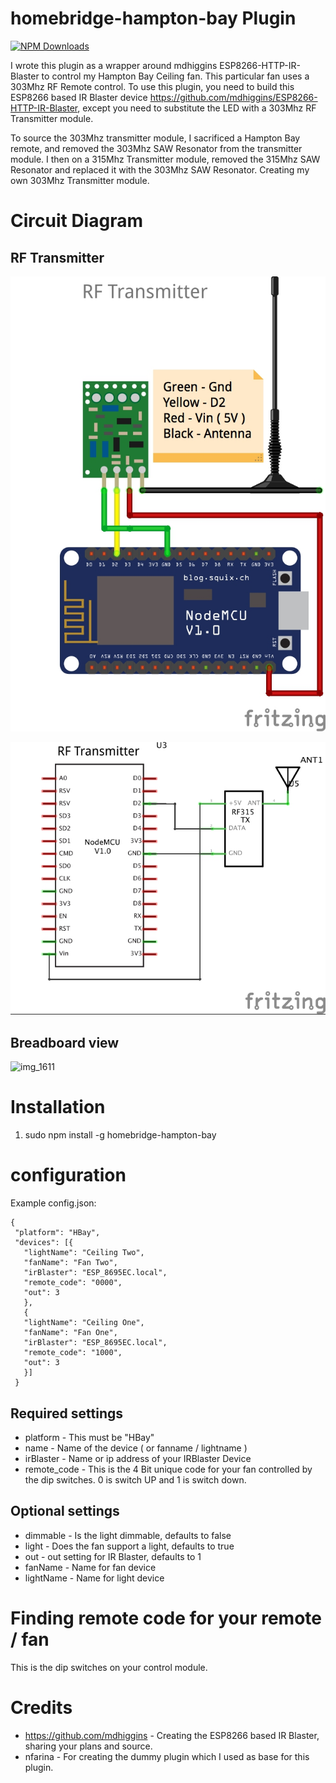 # homebridge-hampton-bay Plugin

[![NPM Downloads](https://img.shields.io/npm/dm/homebridge-hampton-bay.svg?style=flat)](https://npmjs.org/package/homebridge-hampton-bay)

I wrote this plugin as a wrapper around mdhiggins ESP8266-HTTP-IR-Blaster to control my Hampton Bay Ceiling fan. This particular fan uses a 303Mhz RF Remote control. To use this plugin, you need to build this ESP8266 based IR Blaster device https://github.com/mdhiggins/ESP8266-HTTP-IR-Blaster, except you need to substitute the LED with a 303Mhz RF Transmitter module.

To source the 303Mhz transmitter module, I sacrificed a Hampton Bay remote, and removed the 303Mhz SAW Resonator from the transmitter module.  I then on a 315Mhz Transmitter module, removed the 315Mhz SAW Resonator and replaced it with the 303Mhz SAW Resonator. Creating my own 303Mhz Transmitter module.

# Circuit Diagram

## RF Transmitter

![RF-LED](ESP%208266%20-%20RF%20Transmitter_bb.jpg)

![DHT-YL](ESP%208266%20-%20RF%20Transmitter_schem.jpg)

## Breadboard view

![img_1611](https://user-images.githubusercontent.com/19808920/33053269-aee42054-ce40-11e7-9c74-7fee8e975782.JPG)

# Installation

1. sudo npm install -g homebridge-hampton-bay

# configuration

Example config.json:

```
{
 "platform": "HBay",
 "devices": [{
   "lightName": "Ceiling Two",
   "fanName": "Fan Two",
   "irBlaster": "ESP_8695EC.local",
   "remote_code": "0000",
   "out": 3
   },
   {
   "lightName": "Ceiling One",
   "fanName": "Fan One",
   "irBlaster": "ESP_8695EC.local",
   "remote_code": "1000",
   "out": 3
   }]
 }
```

## Required settings

* platform     - This must be "HBay"
* name          - Name of the device ( or fanname / lightname )
* irBlaster     - Name or ip address of your IRBlaster Device
* remote_code   - This is the 4 Bit unique code for your fan controlled by the dip switches. 0 is switch UP and 1 is switch down.

## Optional settings

* dimmable  - Is the light dimmable, defaults to false
* light     - Does the fan support a light, defaults to true
* out       - out setting for IR Blaster, defaults to 1
* fanName   - Name for fan device
* lightName - Name for light device

# Finding remote code for your remote / fan

This is the dip switches on your control module.

# Credits

* https://github.com/mdhiggins - Creating the ESP8266 based IR Blaster, sharing your plans and source.
* nfarina - For creating the dummy plugin which I used as base for this plugin.
